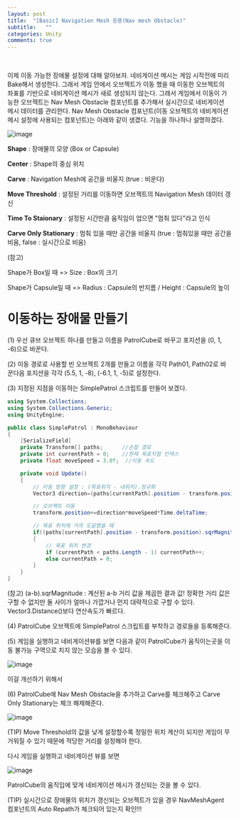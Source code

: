 ```yaml
---
layout: post
title:  "[Basic] Navigation Mesh 응용(Nav mesh Obstacle)"
subtitle:   ""
categories: Unity
comments: true
---
```


<br>

이제 이동 가능한 장애물 설정에 대해 알아보자. 네비게이션 메시는 게임 시작전에 미리 Bake해서 생성한다. 그래서 게임 안에서 오브젝트가 이동 했을 때 이동한 오브젝트의 좌표를 기반으로 네비게이션 메시가 새로 생성되지 않는다. 그래서 게임에서 이동이 가능한 오브젝트는 Nav Mesh Obstacle 컴포넌트를 추가해서 실시간으로 네비게이션 메시 데이터를 관리한다. Nav Mesh Obstacle 컴포넌트(이동 오브젝트의 네비게이션 메시 설정에 사용되는 컴포넌트)는 아래와 같이 생겼다. 기능을 하나하나 설명하겠다.

![image](https://user-images.githubusercontent.com/101051124/159094047-8961ba8b-4116-4ff8-9a3b-958cf9c92821.png)

**Shape** : 장애물의 모양 (Box or Capsule)

**Center** : Shape의 중심 위치

**Carve** : Navigation Mesh에 공간을 비울지 (true : 비운다)

**Move Threshold** : 설정된 거리를 이동하면 오브젝트의 Navigation Mesh 데이터 갱신

**Time To Staionary** : 설정된 시간만큼 움직임이 업으면  "멈춰 있다"라고 인식

**Carve Only Stationary** : 멈춰 있을 때만 공간을 비울지 (true : 멈춰있을 때만 공간을 비움, false : 실시간으로 비움)

(참고)

Shape가 Box일 때 => Size : Box의 크기

Shape가 Capsule일 때 => Radius : Capsule의 반지름 / Height : Capsule의 높이

# 이동하는 장애물 만들기

(1) 우선 큐브 오브젝트 하나를 만들고 이름을 PatrolCube로 바꾸고 포지션을 (0, 1, -6)으로 바꾼다.

(2) 이동 경로로 사용할 빈 오브젝트 2개를 만들고 이름을 각각 Path01, Path02로 바꾼다음 포지션을 각각 (5.5, 1, -8), (-6.1, 1, -5)로 설정한다.

(3) 지정된 지점을 이동하는 SimplePatrol 스크립트를 만들어 보겠다.

```csharp
using System.Collections;
using System.Collections.Generic;
using UnityEngine;

public class SimplePatrol : MonoBehaviour
{
    [SerializeField]
    private Transform[] paths;      //순찰 경로
    private int currentPath = 0;    //현재 목표지점 인덱스
    private float moveSpeed = 3.0f;  //이동 속도

    private void Update()
    {
        // 이동 방향 설정 : (목표위치 - 내위치).정규화
        Vector3 direction=(paths[currentPath].position - transform.position).normalized;

        // 오브젝트 이동
        transform.position+=direction*moveSpeed*Time.deltaTime;

        // 목표 위치에 거의 도달했을 때
        if((paths[currentPath].position - transform.position).sqrMagnitude < 0.1f)
        {
            // 목표 위치 변경
            if (currentPath < paths.Length - 1) currentPath++;
            else currentPath = 0;
        }
    }
}
```

(참고) (a-b).sqrMagnitude : 계산된 a-b 거리 값을 제곱한 결과 값! 정확한 거리 값은 구할 수 없지만 둘 사이가 얼마나 가깝거나 먼지 대략적으로 구할 수 있다. Vector3.Distance()보다 연산속도가 빠르다.

(4) PatrolCube 오브젝트에 SimplePatrol 스크립트를 부착하고 경로들을 등록해준다.

(5) 게임을 실행하고 네비게이션뷰를 보면 다음과 같이 PatrolCube가 움직이는곳을 이동 불가능 구역으로 치지 않는 모습을 볼 수 있다.

![image](https://user-images.githubusercontent.com/101051124/159095692-79181edc-36c9-43de-b71e-8d8660275dca.png)

이걸 개선하기 위해서

(6) PatrolCube에 Nav Mesh Obstacle을 추가하고 Carve를 체크해주고 Carve Only Stationary는 체크 해제해준다.

![image](https://user-images.githubusercontent.com/101051124/159095875-61e1d73c-197c-4045-bf24-37ab9a743856.png)

(TIP) Move Threshold의 값을 낮게 설정할수록 정밀한 위치 계산이 되지만 게임이 무거워질 수 있기 때문에 적당한 거리를 설정해야 한다.

다시 게임을 실행하고 네비게이션 뷰를 보면

![image](https://user-images.githubusercontent.com/101051124/159095920-81cba4dd-eca7-4829-aa53-db31bce4a804.png)

PatrolCube의 움직임에 맞게 네비게이션 메시가 갱신되는 것을 볼 수 있다.

(TIP) 실시간으로 장애물의 위치가 갱신되는 오브젝트가 있을 경우 NavMeshAgent 컴포넌트의 Auto Repath가 체크되어 있는지 확인!!!